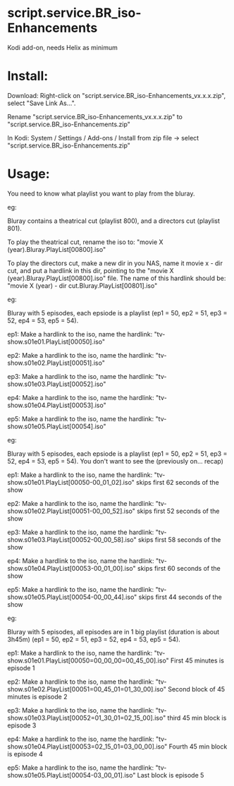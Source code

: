 script.service.BR_iso-Enhancements
==================================

Kodi add-on, needs Helix as minimum

Install:
========
Download: Right-click on "script.service.BR_iso-Enhancements_vx.x.x.zip", select "Save Link As...".

Rename "script.service.BR_iso-Enhancements_vx.x.x.zip" to "script.service.BR_iso-Enhancements.zip"

In Kodi: System / Settings / Add-ons / Install from zip file  -> select "script.service.BR_iso-Enhancements.zip"

Usage:
=======
You need to know what playlist you want to play from the bluray.


eg:

Bluray contains a theatrical cut (playlist 800), and a directors cut (playlist 801).

To play the theatrical cut, rename the iso to: "movie X (year).Bluray.PlayList[00800].iso"

To play the directors cut, make a new dir in you NAS, name it movie x - dir cut, and put a hardlink
in this dir, pointing to the "movie X (year).Bluray.PlayList[00800].iso" file. The name of this hardlink should be:
"movie X (year) - dir cut.Bluray.PlayList[00801].iso"


eg:

Bluray with 5 episodes, each epsiode is a playlist (ep1 = 50, ep2 = 51, ep3 = 52, ep4 = 53, ep5 = 54).

ep1: Make a hardlink to the iso, name the hardlink: "tv-show.s01e01.PlayList[00050].iso"

ep2: Make a hardlink to the iso, name the hardlink: "tv-show.s01e02.PlayList[00051].iso"

ep3: Make a hardlink to the iso, name the hardlink: "tv-show.s01e03.PlayList[00052].iso"

ep4: Make a hardlink to the iso, name the hardlink: "tv-show.s01e04.PlayList[00053].iso"

ep5: Make a hardlink to the iso, name the hardlink: "tv-show.s01e05.PlayList[00054].iso"


eg:

Bluray with 5 episodes, each epsiode is a playlist (ep1 = 50, ep2 = 51, ep3 = 52, ep4 = 53, ep5 = 54). You don't want to see the (previously on... recap)

ep1: Make a hardlink to the iso, name the hardlink: "tv-show.s01e01.PlayList[00050-00_01_02].iso" skips first 62 seconds of the show

ep2: Make a hardlink to the iso, name the hardlink: "tv-show.s01e02.PlayList[00051-00_00_52].iso" skips first 52 seconds of the show

ep3: Make a hardlink to the iso, name the hardlink: "tv-show.s01e03.PlayList[00052-00_00_58].iso" skips first 58 seconds of the show

ep4: Make a hardlink to the iso, name the hardlink: "tv-show.s01e04.PlayList[00053-00_01_00].iso" skips first 60 seconds of the show

ep5: Make a hardlink to the iso, name the hardlink: "tv-show.s01e05.PlayList[00054-00_00_44].iso" skips first 44 seconds of the show


eg:

Bluray with 5 episodes, all episodes are in 1 big playlist (duration is about 3h45m) (ep1 = 50, ep2 = 51, ep3 = 52, ep4 = 53, ep5 = 54).

ep1: Make a hardlink to the iso, name the hardlink: "tv-show.s01e01.PlayList[00050=00_00_00=00_45_00].iso" First 45 minutes is episode 1

ep2: Make a hardlink to the iso, name the hardlink: "tv-show.s01e02.PlayList[00051=00_45_01=01_30_00].iso" Second block of 45 minutes is episode 2

ep3: Make a hardlink to the iso, name the hardlink: "tv-show.s01e03.PlayList[00052=01_30_01=02_15_00].iso" third 45 min block is episode 3

ep4: Make a hardlink to the iso, name the hardlink: "tv-show.s01e04.PlayList[00053=02_15_01=03_00_00].iso" Fourth 45 min block is episode 4 

ep5: Make a hardlink to the iso, name the hardlink: "tv-show.s01e05.PlayList[00054-03_00_01].iso" Last block is episode 5

